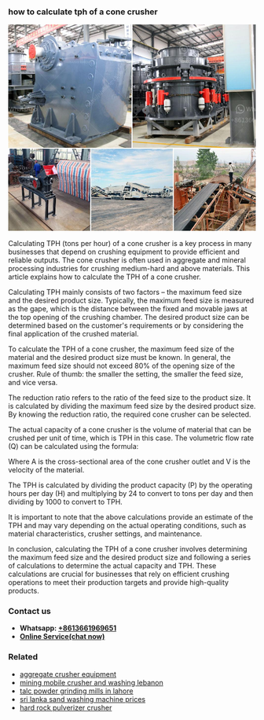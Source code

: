 <h3>how to calculate tph of a cone crusher</h3><img src='1708497667.jpg' alt=''><p>Calculating TPH (tons per hour) of a cone crusher is a key process in many businesses that depend on crushing equipment to provide efficient and reliable outputs. The cone crusher is often used in aggregate and mineral processing industries for crushing medium-hard and above materials. This article explains how to calculate the TPH of a cone crusher.</p><p>Calculating TPH mainly consists of two factors – the maximum feed size and the desired product size. Typically, the maximum feed size is measured as the gape, which is the distance between the fixed and movable jaws at the top opening of the crushing chamber. The desired product size can be determined based on the customer's requirements or by considering the final application of the crushed material.</p><p>To calculate the TPH of a cone crusher, the maximum feed size of the material and the desired product size must be known. In general, the maximum feed size should not exceed 80% of the opening size of the crusher. Rule of thumb: the smaller the setting, the smaller the feed size, and vice versa. </p><p>The reduction ratio refers to the ratio of the feed size to the product size. It is calculated by dividing the maximum feed size by the desired product size. By knowing the reduction ratio, the required cone crusher can be selected.</p><p>The actual capacity of a cone crusher is the volume of material that can be crushed per unit of time, which is TPH in this case. The volumetric flow rate (Q) can be calculated using the formula:</p><p>Where A is the cross-sectional area of the cone crusher outlet and V is the velocity of the material.</p><p>The TPH is calculated by dividing the product capacity (P) by the operating hours per day (H) and multiplying by 24 to convert to tons per day and then dividing by 1000 to convert to TPH.</p><p>It is important to note that the above calculations provide an estimate of the TPH and may vary depending on the actual operating conditions, such as material characteristics, crusher settings, and maintenance.</p><p>In conclusion, calculating the TPH of a cone crusher involves determining the maximum feed size and the desired product size and following a series of calculations to determine the actual capacity and TPH. These calculations are crucial for businesses that rely on efficient crushing operations to meet their production targets and provide high-quality products.</p><h3>Contact us</h3><ul><li><strong>Whatsapp:&nbsp;<a href="https://wa.me/8613661969651">+8613661969651</a></strong></li><li><a href="https://swt.shibang-china.com/?git&amp;zhl&amp;how to calculate tph of a cone crusher"><strong>Online Service(chat now)</strong></a></li></ul><h3>Related</h3><ul><li><a href='aggregate crusher equipment.md'>aggregate crusher equipment</a></li><li><a href='mining mobile crusher and washing lebanon.md'>mining mobile crusher and washing lebanon</a></li><li><a href='talc powder grinding mills in lahore.md'>talc powder grinding mills in lahore</a></li><li><a href='sri lanka sand washing machine prices.md'>sri lanka sand washing machine prices</a></li><li><a href='hard rock pulverizer crusher.md'>hard rock pulverizer crusher</a></li></ul>